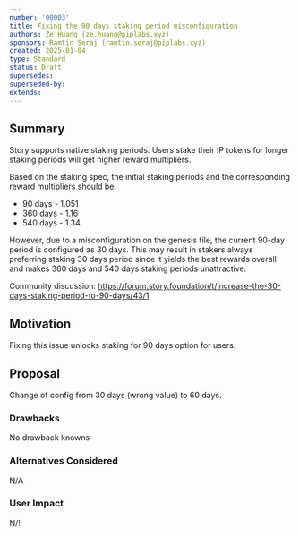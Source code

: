 ```yaml
---
number: '00003'
title: Fixing the 90 days staking period misconfiguration
authors: Ze Huang (ze.huang@piplabs.xyz)
sponsors: Ramtin Seraj (ramtin.seraj@piplabs.xyz)
created: 2025-01-04
type: Standard
status: Draft
supersedes: 
superseded-by: 
extends: 
---
```


## Summary

Story supports native staking periods. Users stake their IP tokens for longer staking periods will get higher reward multipliers.

Based on the staking spec, the initial staking periods and the corresponding reward multipliers should be:

- 90 days - 1.051
- 360 days - 1.16
- 540 days - 1.34

However, due to a misconfiguration on the genesis file, the current 90-day period is configured as 30 days. This may result in stakers always preferring staking 30 days period since it yields the best rewards overall and makes 360 days and 540 days staking periods unattractive.

Community discussion: https://forum.story.foundation/t/increase-the-30-days-staking-period-to-90-days/43/1 

## Motivation

Fixing this issue unlocks staking for 90 days option for users.

## Proposal

Change of config from 30 days (wrong value) to 60 days.

### Drawbacks

No drawback knowns

### Alternatives Considered

N/A

### User Impact

N/!
